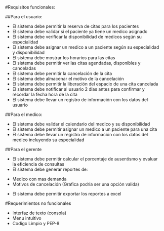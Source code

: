 #Requisitos funcionales:

##Para el usuario:

* El sistema debe permitir la reserva de citas para los pacientes
* El sistema debe validar si el paciente ya tiene un medico asignado
* El sistema debe verificar la disponibilidad de medicos según su especialidad
* El sistema debe asignar un medico a un paciente según su especialidad y disponibilidad
* El sistema debe mostrar los horarios para las citas
* El sistema debe permitir ver las citas agendadas, disponibles y canceladas
* El sistema debe permitir la cancelación de la cita
* El sistema debe almacenar el motivo de la cancelación
* El sistema debe permitir la liberación del espacio de una cita cancelada
* El sistema debe notificar al usuario 2 dias antes para confirmar y recordar la fecha hora de la cita 
* El sistema debe llevar un registro de información con los datos del usuario


##Para el medico:

* El sistema debe validar el calendario del medico y su disponibilidad
* El sistema debe permitir asignar un medico a un paciente para una cita
* El sistema debe llevar un registro de información con los datos del medico incluyendo su especialidad

##Para el gerente

* El sistema debe permitir calcular el porcentaje de ausentismo y evaluar la eficiencia de consultas
* El sistema debe generar reportes de:
- Medico con mas demanda
- Motivos de cancelación (Grafica podria ser una opción valida)

* El sistema debe permitir exportar los reportes a excel

#Requerimientos no funcionales
* Interfaz de texto (consola)
* Menu intuitivo
* Codigo Limpio y PEP-8 